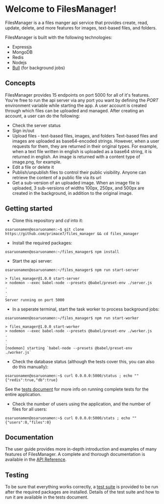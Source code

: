 # Welcome to FilesManager!

FilesManager is a a files manger api service that provides create, read, update, delete, and more features for images, text-based files, and folders.

FilesManager is built with the following technologies:
- Expressjs
- MongoDB
- Redis
- Nodejs
- [Bull](https://github.com/OptimalBits/bull) (for background jobs)

## Concepts
FilesManager provides 15 endpoints on port 5000 for all of it's features. You're free to run the api server via any port you want by defining the *PORT* environment variable while starting the app. A user account is created through which files can be uploaded and managed. After creating an account, a user can do the following:

- Check the server status
- Sign in/out
- Upload files - text-based files, images, and folders
Text-based files and images are uploaded as base64-encoded strings. However, when a user requests for them, they are returned in their original types. For example, when a text file written in english is uploaded as a base64 string, it is returned in english. An image is returned with a content type of image.png, for example.
- Edit a file or delete it
- Publish/unpublish files to control their public visibility. Anyone can retrieve the content of a public file via its url
- Get a sub-version of an uploaded image. When an image file is uploaded, 3 sub-versions of widths 100px, 250px, and 500px are created in the background, in addition to the original image.

## Getting started
- Clone this repository and *cd* into it:
```
osaruonamen@osaruonamen:~$ git clone https://github.com/primace7/files_manager && cd files_manager
```
- Install the required packages:
```
osaruonamen@osaruonamen:~/files_manager$ npm install
```
- Start the api server:
```
osaruonamen@osaruonamen:~/files_manager$ npm run start-server

> files_manager@1.0.0 start-server
> nodemon --exec babel-node --presets @babel/preset-env ./server.js
.
.
.
Server running on port 5000
```
- In a seperate terminal, start the task worker to process background jobs:
```
osaruonamen@osaruonamen:~/files_manager$ npm run start-worker

> files_manager@1.0.0 start-worker
> nodemon --exec babel-node --presets @babel/preset-env ./worker.js
.
.
.
[nodemon] starting `babel-node --presets @babel/preset-env ./worker.js`
```
- Check the database status (although the tests cover this, you can also do this manually):
```
osaruonamen@osaruonamen:~$ curl 0.0.0.0:5000/status ; echo ""
{"redis":true,"db":true}
```
See the [tests document](./documents/tests_document) for more info on running complete tests for the entire application.
- Check the number of users using the application, and the number of files for all users:
```
osaruonamen@osaruonamen:~$ curl 0.0.0.0:5000/stats ; echo ""
{"users":0,"files":0}
```
## Documentation
The user guide provides more in-depth introduction and examples of many features of FilesManager. 
A complete and thorough documentation is available in the [API Reference](./documents/API_Reference.yaml).

## Testing
To be sure that everything works correctly, a [test suite](./documents/tests_document) is provided to be run after the required packages are installed. Details of the test suite and how to run it are available in the tests document.
